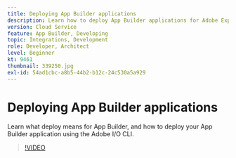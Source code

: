 ```yaml
---
title: Deploying App Builder applications
description: Learn how to deploy App Builder applications for Adobe Experience Manager (AEM) as a Cloud Service.
version: Cloud Service
feature: App Builder, Developing
topic: Integrations, Development
role: Developer, Architect
level: Beginner
kt: 9461
thumbnail: 339250.jpg
exl-id: 54ad1cbc-a8b5-44b2-b12c-24c530a5a929
---
```

# Deploying App Builder applications

Learn what deploy means for App Builder, and how to deploy your App Builder application using the Adobe I/O CLI.

>[!VIDEO](https://video.tv.adobe.com/v/339250/?quality=12&learn=on)
